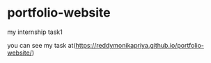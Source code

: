 # portfolio-website
my internship task1

you can see my task at(https://reddymonikapriya.github.io/portfolio-website/)
